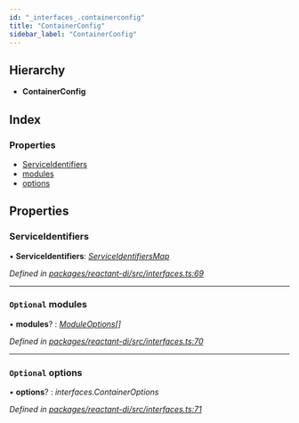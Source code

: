 ```yaml
---
id: "_interfaces_.containerconfig"
title: "ContainerConfig"
sidebar_label: "ContainerConfig"
---
```


## Hierarchy

* **ContainerConfig**

## Index

### Properties

* [ServiceIdentifiers](_interfaces_.containerconfig.md#serviceidentifiers)
* [modules](_interfaces_.containerconfig.md#optional-modules)
* [options](_interfaces_.containerconfig.md#optional-options)

## Properties

###  ServiceIdentifiers

• **ServiceIdentifiers**: *[ServiceIdentifiersMap](../modules/_interfaces_.md#serviceidentifiersmap)*

*Defined in [packages/reactant-di/src/interfaces.ts:69](https://github.com/unadlib/reactant/blob/31e722a/packages/reactant-di/src/interfaces.ts#L69)*

___

### `Optional` modules

• **modules**? : *[ModuleOptions](../modules/_interfaces_.md#moduleoptions)[]*

*Defined in [packages/reactant-di/src/interfaces.ts:70](https://github.com/unadlib/reactant/blob/31e722a/packages/reactant-di/src/interfaces.ts#L70)*

___

### `Optional` options

• **options**? : *interfaces.ContainerOptions*

*Defined in [packages/reactant-di/src/interfaces.ts:71](https://github.com/unadlib/reactant/blob/31e722a/packages/reactant-di/src/interfaces.ts#L71)*

